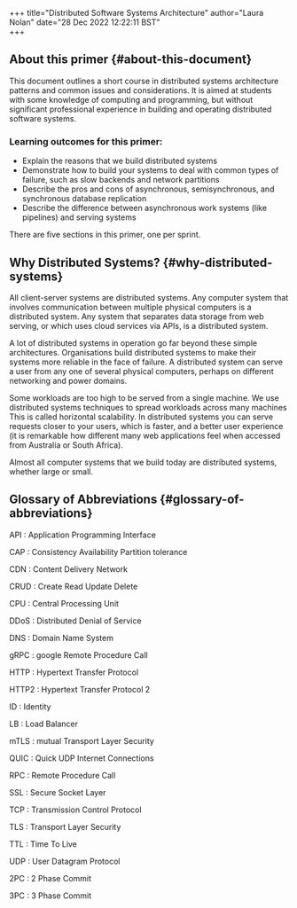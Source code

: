 +++
title="Distributed Software Systems Architecture"
author="Laura Nolan"
date="28 Dec 2022 12:22:11 BST"    
+++

## About this primer {#about-this-document}

This document outlines a short course in distributed systems architecture patterns and common issues and considerations. It is aimed at students with some knowledge of computing and programming, but without significant professional experience in building and operating distributed software systems.

### Learning outcomes for this primer:

- Explain the reasons that we build distributed systems
- Demonstrate how to build your systems to deal with common types of failure, such as slow backends and network partitions
- Describe the pros and cons of asynchronous, semisynchronous, and synchronous database replication
- Describe the difference between asynchronous work systems (like pipelines) and serving systems

There are five sections in this primer, one per sprint.

## Why Distributed Systems? {#why-distributed-systems}

All client-server systems are distributed systems. Any computer system that involves communication between multiple physical computers is a distributed system. Any system that separates data storage from web serving, or which uses cloud services via APIs, is a distributed system.

A lot of distributed systems in operation go far beyond these simple architectures. Organisations build distributed systems to make their systems more reliable in the face of failure. A distributed system can serve a user from any one of several physical computers, perhaps on different networking and power domains.

Some workloads are too high to be served from a single machine. We use distributed systems techniques to spread workloads across many machines This is called horizontal scalability. In distributed systems you can serve requests closer to your users, which is faster, and a better user experience (it is remarkable how different many web applications feel when accessed from Australia or South Africa).

Almost all computer systems that we build today are distributed systems, whether large or small.

## Glossary of Abbreviations {#glossary-of-abbreviations}

API
: Application Programming Interface

CAP
: Consistency Availability Partition tolerance

CDN
: Content Delivery Network

CRUD
: Create Read Update Delete

CPU
: Central Processing Unit

DDoS
: Distributed Denial of Service

DNS
: Domain Name System

gRPC
: google Remote Procedure Call

HTTP
: Hypertext Transfer Protocol

HTTP2
: Hypertext Transfer Protocol 2

ID
: Identity

LB
: Load Balancer

mTLS
: mutual Transport Layer Security

QUIC
: Quick UDP Internet Connections

RPC
: Remote Procedure Call

SSL
: Secure Socket Layer

TCP
: Transmission Control Protocol

TLS
: Transport Layer Security

TTL
: Time To Live

UDP
: User Datagram Protocol

2PC
: 2 Phase Commit

3PC
: 3 Phase Commit
